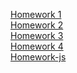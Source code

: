 [Homework 1](https://andrewmop94ok.github.io/genius-homework/genius-homework-1)<br>
[Homework 2](https://andrewmop94ok.github.io/genius-homework/genius-homework-2)<br>
[Homework 3](https://andrewmop94ok.github.io/genius-homework/genius-homework-3)<br>
[Homework 4](https://andrewmop94ok.github.io/genius-homework/genius-homework-4)<br>
[Homework-js](https://andrewmop94ok.github.io/genius-homework/homework-js)<br>
